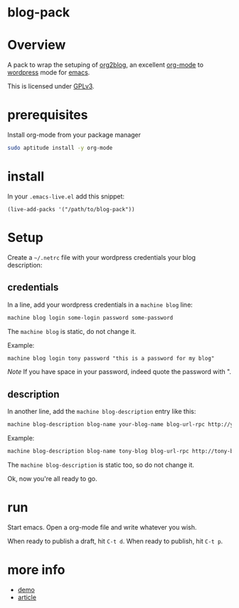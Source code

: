 blog-pack
=========

# Overview

A pack to wrap the setuping of [org2blog](https://github.com/punchagan/org2blog), an excellent [org-mode](http://orgmode.org/) to [wordpress](http://wordpress.org/) mode for [emacs](https://www.gnu.org/software/emacs/).

This is licensed under [GPLv3](http://gplv3.fsf.org/).

# prerequisites

Install org-mode from your package manager

```sh
sudo aptitude install -y org-mode
```

# install

In your `.emacs-live.el` add this snippet:
```elisp
(live-add-packs '("/path/to/blog-pack"))
```

# Setup

Create a `~/.netrc` file with your wordpress credentials your blog description:

## credentials

In a line, add your wordpress credentials in a `machine blog` line:
```txt
machine blog login some-login password some-password
```

The `machine blog` is static, do not change it.

Example:
```txt
machine blog login tony password "this is a password for my blog"
```

*Note* If you have space in your password, indeed quote the password with ".

## description

In another line, add the `machine blog-description` entry like this:
```txt
machine blog-description blog-name your-blog-name blog-url-rpc http://your-wordpress-blog.com/blog/xmlrpc.php
```

Example:
```txt
machine blog-description blog-name tony-blog blog-url-rpc http://tony-blog.fr/blog/xmlrpc.php
```

The `machine blog-description` is static too, so do not change it.

Ok, now you're all ready to go.

# run

Start emacs.
Open a org-mode file and write whatever you wish.

When ready to publish a draft, hit `C-t d`.
When ready to publish, hit `C-t p`.

# more info

- [demo](http://www.youtube.com/watch?feature=player_detailpage&v=qTYCFu_NEFM#t=4s)
- [article](http://adumont.fr/blog/emacs-live-pack-blog-pack/)
